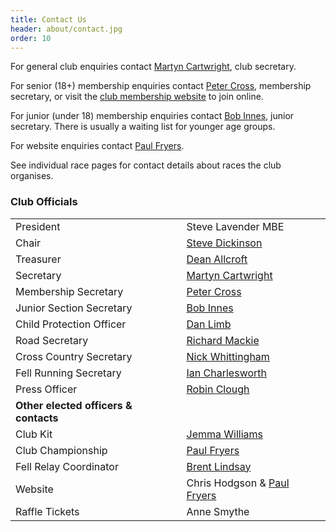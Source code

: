 ```yaml
---
title: Contact Us
header: about/contact.jpg
order: 10
---
```


For general club enquiries contact [Martyn Cartwright](mailto:martynandpauline@gmail.com), club secretary.

For senior (18+) membership enquiries contact [Peter Cross](mailto:peter.cross@bhp.co.uk), membership secretary, or visit the [club membership website](https://membermojo.co.uk/pfrac) to join online.

For junior (under 18) membership enquiries contact [Bob Innes](mailto:janeandbob239@btinternet.com), junior secretary. There is usually a waiting list for younger age groups.

For website enquiries contact [Paul Fryers](mailto:paul.fryers@gmail.com).

See individual race pages for contact details about races the club organises.

### Club Officials
|                                 |                                                                                                      |
| ------------------------------- | ---------------------------------------------------------------------------------------------------- |
| President                       | Steve Lavender MBE                                                                                   |
| Chair                           | [Steve Dickinson](mailto:steve@osi.uk.com)                                                           | 
| Treasurer                       | [Dean Allcroft](deanallcroft@googlemail.com)                                                         |
| Secretary                       | [Martyn Cartwright](mailto:martynandpauline@gmail.com)                                               |
| Membership Secretary            | [Peter Cross](mailto:peter.cross@bhp.co.uk)                                                          |
| Junior Section Secretary        | [Bob Innes](mailto:janeandbob239@btinternet.com)                                                     |
| Child Protection Officer        | [Dan Limb](mailto:udan2k@hotmail.com)                                                                |
| Road Secretary   | [Richard Mackie](mailto:macklandr@aol.com)                                                     |
| Cross Country Secretary | [Nick Whittingham](mailto:nick.whittingham@btinternet.com)                                           |
| Fell Running Secretary         | [Ian Charlesworth](mailto:ircy63@gmail.com)                                                          |
| Press Officer           | [Robin Clough](mailto:robin.clough@dataconsulting.co.uk) |
| **Other elected officers & contacts** |  |
| Club Kit                        | [Jemma Williams](mailto:jemstone1981@hotmail.com)                                                    |
| Club Championship               | [Paul Fryers](mailto:paul.fryers@gmail.com)                                                          |
| Fell Relay Coordinator | [Brent Lindsay](brent.lindsay@btinternet.com) |
| Website | Chris Hodgson & [Paul Fryers](mailto:paul.fryers@gmail.com)                                                          |
| Raffle Tickets                  | Anne Smythe                                                                                          |
